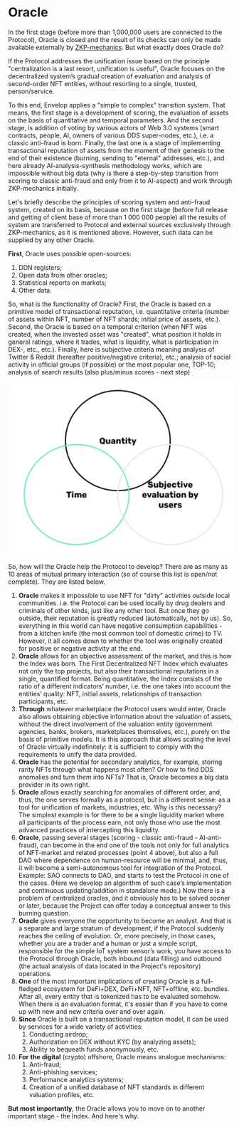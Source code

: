 # Oracle

In the first stage (before more than 1,000,000 users are connected to the Protocol), Oracle is closed and the result of its checks can only be made available externally by [ZKP-mechanics](https://en.wikipedia.org/wiki/Zero-knowledge_proof). But what exactly does Oracle do?

If the Protocol addresses the unification issue based on the principle "centralization is a last resort, unification is useful", Oracle focuses on the decentralized system’s gradual creation of evaluation and analysis of second-order NFT entities, without resorting to a single, trusted, person/service.

To this end, Envelop applies a "simple to complex" transition system. That means, the first stage is a development of scoring, the evaluation of assets on the basis of quantitative and temporal parameters. And the second stage, is addition of voting by various actors of Web 3.0 systems (smart contracts, people, AI, owners of various DDS super-nodes, etc.), i.e. a classic anti-fraud is born. Finally, the last one is a stage of implementing transactional reputation of assets from the moment of their genesis to the end of their existence (burning, sending to "eternal" addresses, etc.), and here already AI-analysis-synthesis methodology works, which are impossible without big data (why is there a step-by-step transition from scoring to classic anti-fraud and only from it to AI-aspect) and work through ZKP-mechanics initially.

Let's briefly describe the principles of scoring system and anti-fraud system, created on its basis, because on the first stage (before full release and getting of client base of more than 1 000 000 people) all the results of system are transferred to Protocol and external sources exclusively through ZKP-mechanics, as it is mentioned above. However, such data can be supplied by any other Oracle.

**First**, Oracle uses possible open-sources:

1. DDN registers;
2. Open data from other oracles;
3. Statistical reports on markets;
4. Other data.

So, what is the functionality of Oracle? First, the Oracle is based on a primitive model of transactional reputation, i.e. quantitative criteria (number of assets within NFT, number of NFT shards; initial price of assets, etc.). Second, the Oracle is based on a temporal criterion (when NFT was created, when the invested asset was "created", what position it holds in general ratings, where it trades, what is liquidity, what is participation in DEX-, etc., etc.). Finally, here is subjective criteria meaning analysis of Twitter & Reddit (hereafter positive/negative criteria), etc.; analysis of social activity in official groups (if possible) or the most popular one, TOP-10; analysis of search results (also plus/minus scores - next step)&#x20;

![](<../../../.gitbook/assets/Снимок экрана 2021-07-13 в 19.13.15.png>)

So, how will the Oracle help the Protocol to develop? There are as many as 10 areas of mutual primary interaction (so of course this list is open/not complete). They are listed below.

1. **Oracle** makes it impossible to use NFT for "dirty" activities outside local communities. i.e. the Protocol can be used locally by drug dealers and criminals of other kinds, just like any other tool. But once they go outside, their reputation is greatly reduced (automatically, not by us). So, everything in this world can have negative consumption capabilities - from a kitchen knife (the most common tool of domestic crime) to TV. However, it all comes down to whether the tool was originally created for positive or negative activity at the end.
2. **Oracle** allows for an objective assessment of the market, and this is how the Index was born. The First Decentralized NFT Index which evaluates not only the top projects, but also their transactional reputations in a single, quantified format. Being quantitative, the Index consists of the ratio of a different indicators’ number, i.e. the one takes into account the entities’ quality: NFT, initial assets, relationships of transaction participants, etc.
3. **Through** whatever marketplace the Protocol users would enter, Oracle also allows obtaining objective information about the valuation of assets, without the direct involvement of the valuation entity (government agencies, banks, brokers, marketplaces themselves, etc.), purely on the basis of primitive models. It is this approach that allows scaling the level of Oracle virtually indefinitely: it is sufficient to comply with the requirements to unify the data provided.
4. **Oracle** has the potential for secondary analytics, for example, storing rarity NFTs through what happens most often? Or how to find DDS anomalies and turn them into NFTs? That is, Oracle becomes a big data provider in its own right.
5. **Oracle** allows exactly searching for anomalies of different order, and, thus, the one serves formally as a protocol, but in a different sense: as a tool for unification of markets, industries, etc. Why is this necessary? The simplest example is for there to be a single liquidity market where all participants of the process earn, not only those who use the most advanced practices of intercepting this liquidity.
6. **Oracle**, passing several stages (scoring - classic anti-fraud - AI-anti-fraud), can become in the end one of the tools not only for full analytics of NFT-market and related processes (point 4 above), but also a full DAO where dependence on human-resource will be minimal, and, thus, it will become a semi-autonomous tool for integration of the Protocol. Example: SAO connects to DAO, and starts to test the Protocol in one of the cases. (Here we develop an algorithm of such case’s implementation and continuous updating/addition in standalone mode.) Now there is a problem of centralized oracles, and it obviously has to be solved sooner or later, because the Project can offer today a conceptual answer to this burning question.
7. **Oracle** gives everyone the opportunity to become an analyst. And that is a separate and large stratum of development, if the Protocol suddenly reaches the ceiling of evolution. Or, more precisely, in those cases, whether you are a trader and a human or just a simple script, responsible for the simple IoT system sensor’s work, you have access to the Protocol through Oracle, both inbound (data filling) and outbound (the actual analysis of data located in the Project's repository) operations.
8. **One** of the most important implications of creating Oracle is a full-fledged ecosystem for DeFi+DEX, DeFi+NFT, NFT+offline, etc. bundles. After all, every entity that is tokenized has to be evaluated somehow. When there is an evaluation format, it's easier than if you have to come up with new and new criteria over and over again.
9. **Since** Oracle is built on a transactional reputation model, it can be used by services for a wide variety of activities:
   1. Conducting airdrop;
   2. Authorization on DEX without KYC (by analyzing assets);
   3. Ability to bequeath funds anonymously, etc.
10. **For** **the** **digital** (crypto) offshore, Oracle means analogue mechanisms:
    1. Anti-fraud;
    2. Anti-phishing services;&#x20;
    3. Performance analytics systems;
    4. Creation of a unified database of NFT standards in different valuation profiles, etc.

**But most importantly**, the Oracle allows you to move on to another important stage - the Index. And here's why.
